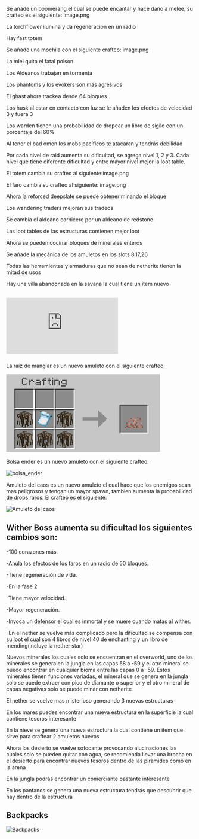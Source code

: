 Se añade un boomerang el cual se puede encantar y hace daño a melee, su crafteo es el siguiente: image.png

La torchflower ilumina y da regeneración en un radio

Hay fast totem

Se añade una mochila con el siguiente crafteo: image.png

La miel quita el fatal poison

Los Aldeanos trabajan en tormenta

Los phantoms y los evokers son más agresivos

El ghast ahora trackea desde 64 bloques

Los husk al estar en contacto con luz se le añaden los efectos de velocidad 3 y fuera 3

Los warden tienen una probabilidad de dropear un libro de sigilo con un porcentaje del 60%

Al tener el bad omen los mobs pacíficos te atacaran y tendrás debilidad

Por cada nivel de raid aumenta su dificultad, se agrega nivel 1, 2 y 3. Cada nivel que tiene diferente dificultad y entre mayor nivel mejor la loot table.

El totem cambia su crafteo al siguiente:image.png

El faro cambia su crafteo al siguiente: image.png

Ahora la reforced deepslate se puede obtener minando el bloque

Los wandering traders mejoran sus tradeos

Se cambia el aldeano carnicero por un aldeano de redstone

Las loot tables de las estructuras contienen mejor loot

Ahora se pueden cocinar bloques de minerales enteros

Se añade la mecánica de los amuletos en los slots 8,17,26

Todas las herramientas y armaduras que no sean de netherite tienen la mitad de usos

Hay una villa abandonada en la savana la cual tiene un item nuevo

## ![Reliquia](https://github.com/MiguelVeraXd/Valley-Dimensional-Wiki/blob/main/Main/Wiki/wiki.md)
La raíz de manglar es un nuevo amuleto con el siguiente crafteo:

![raiz de manglar](https://github.com/MiguelVeraXd/Valley-Dimensional-Wiki/blob/main/Main/Wiki/assets/crafteo/raiz_de_manglar.png)

Bolsa ender es un nuevo amuleto con el siguiente crafteo:

![bolsa_ender](https://github.com/MiguelVeraXd/Valley-Dimensional-Wiki/blob/main/Main/Wiki/assets/crafteo/bolsa_ender.png)

Amuleto del caos es un nuevo amuleto el cual hace que los enemigos sean mas peligrosos y tengan un mayor spawn, tambien aumenta la probabilidad de drops raros. El crafteo es el siguiente:

![Amuleto del caos](https://github.com/MiguelVeraXd/Valley-Dimensional-Wiki/blob/main/Main/Wiki/assets/crafteo/amuleto_del_caos.png)

## Wither Boss aumenta su dificultad los siguientes cambios son:

-100 corazones más.

-Anula los efectos de los faros en un radio de 50 bloques.

-Tiene regeneración de vida.

-En la fase 2

-Tiene mayor velocidad.

-Mayor regeneración.

-Invoca un defensor el cual es inmortal y se muere cuando matas al wither.

-En el nether se vuelve más complicado pero la dificultad se compensa con su loot el cual son 4 libros de nivel 40 de enchanting y un libro de mending(incluye la nether star)

Nuevos minerales los cuales solo se encuentran en el overworld, uno de los minerales se genera en la jungla en las capas 58 a -59 y el otro mineral se puedo encontrar en cualquier bioma entre las capas 0 a -59. Estos minerales tienen funciones variadas, el mineral que se genera en la jungla solo se puede extraer con pico de diamante o superior y el otro mineral de capas negativas solo se puede minar con netherite

El nether se vuelve mas misterioso generando 3 nuevas estructuras

En los mares puedes encontrar una nueva estructura en la superficie la cual contiene tesoros interesante

En la nieve se genera una nueva estructura la cual contiene un item que sirve para craftear 2 amuletos nuevos

Ahora los desierto se vuelve sofocante provocando alucinaciones las cuales solo se pueden quitar con agua, se recomienda llevar una brocha en el desierto para encontrar nuevos tesoros dentro de las piramides como en la arena

En la jungla podrás encontrar un comerciante bastante interesante

En los pantanos se genera una nueva estructura tendrás que descubrir que hay dentro de la estructura

## Backpacks

![Backpacks](https://github.com/MiguelVeraXd/Valley-Dimensional-Wiki/blob/main/Main/Wiki/assets/items/aire_bueno.png)
